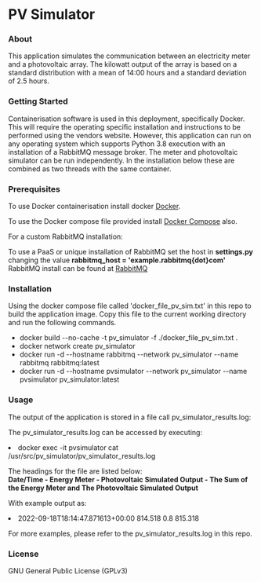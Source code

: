 <h1>PV Simulator</h1>

<h3>About</h3>
<p>
This application simulates the communication between an electricity meter and a
photovoltaic array. The kilowatt output of the array is based on a standard
distribution with a mean of 14:00 hours and a standard deviation of 2.5 hours.
</p>

<h3>Getting Started</h3>
<p>
Containerisation software is used in this deployment, specifically Docker.
This will require the operating specific installation and instructions to be
performed using the vendors website. However, this application can run on any 
operating system which supports Python 3.8 execution with an installation 
of a RabbitMQ message broker. The meter and photovoltaic simulator can be run 
independently. In the installation below these are combined as two threads
with the same container.
</p>

<h3>Prerequisites</h3>
<p>
To use Docker containerisation install docker 
<a href="https://docs.docker.com/get-docker/">
Docker</a>.

To use the Docker compose file provided install 
<a href="https://docs.docker.com/compose/install/"> Docker Compose</a> also.

For a custom RabbitMQ installation:

To use a PaaS or unique installation of RabbitMQ set the host in <b>settings.py
</b> changing the value <b>rabbitmq_host = 'example.rabbitmq{dot}com'</b> RabbitMQ install
can be found at <a href="https://www.rabbitmq.com/download.html"> RabbitMQ</a>

</p>
<h3>Installation</h3>
<p>
Using the docker compose file called 'docker_file_pv_sim.txt' in this repo to build the application image.
Copy this file to the current working directory and run the following commands.
</p>
<ul>
<li> docker build --no-cache -t pv_simulator -f ./docker_file_pv_sim.txt . 
<li> docker network create pv_simulator </li>
<li> docker run -d --hostname rabbitmq --network pv_simulator --name rabbitmq rabbitmq:latest  </li>
<li> docker run -d --hostname pvsimulator --network pv_simulator --name pvsimulator pv_simulator:latest </li>
</ul>

<h3>Usage</h3>
<p>
The output of the application is stored in a file call pv_simulator_results.log:
</p>

<p>
The pv_simulator_results.log can be accessed by executing:
<li>docker exec -it pvsimulator cat /usr/src/pv_simulator/pv_simulator_results.log</li>
</p>
<p>
The headings for the file are listed below:<br>
<b> Date/Time - Energy Meter - Photovoltaic Simulated Output - 
The Sum of the Energy Meter and The Photovoltaic Simulated Output</b>

With example output as:<br>
<li>2022-09-18T18:14:47.871613+00:00 814.518 0.8 815.318</li> 
</p>

For more examples, please refer to the pv_simulator_results.log in this repo.

<h3>License</h3>
GNU General Public License (GPLv3)

